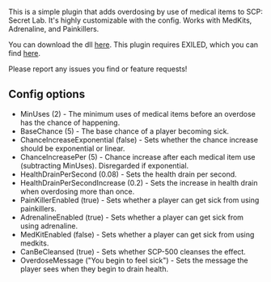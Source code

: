 This is a simple plugin that adds overdosing by use of medical items to SCP: Secret Lab. It's highly customizable with the config. Works with MedKits, Adrenaline, and Painkillers.


You can download the dll [here](https://github.com/steven4547466/Overdose/releases/latest). This plugin requires EXILED, which you can find [here](https://github.com/galaxy119/EXILED).

Please report any issues you find or feature requests!

## Config options

- MinUses (2) - The minimum uses of medical items before an overdose has the chance of happening.
- BaseChance (5) - The base chance of a player becoming sick.
- ChanceIncreaseExponential (false) - Sets whether the chance increase should be exponential or linear.
- ChanceIncreasePer (5) - Chance increase after each medical item use (subtracting MinUses). Disregarded if exponential.
- HealthDrainPerSecond (0.08) - Sets the health drain per second.
- HealthDrainPerSecondIncrease (0.2) - Sets the increase in health drain when overdosing more than once.
- PainKillerEnabled (true) - Sets whether a player can get sick from using painkillers.
- AdrenalineEnabled (true) - Sets whether a player can get sick from using adrenaline.
- MedKitEnabled (false) - Sets whether a player can get sick from using medkits.
- CanBeCleansed (true) - Sets whether SCP-500 cleanses the effect.
- OverdoseMessage ("You begin to feel sick") - Sets the message the player sees when they begin to drain health.
